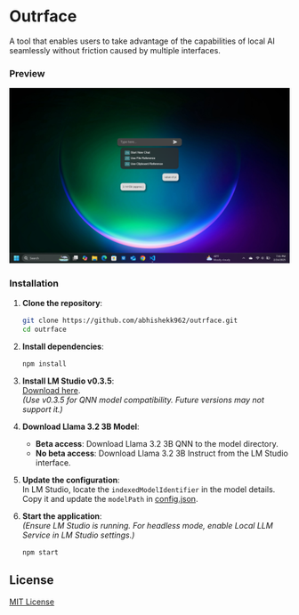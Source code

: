 # Outrface

A tool that enables users to take advantage of the capabilities of local AI seamlessly without friction caused by multiple interfaces.

### Preview
![Preview](\public\images\preview.png)

### Installation

1. **Clone the repository**:  
   ```sh
   git clone https://github.com/abhishekk962/outrface.git
   cd outrface
   ```

2. **Install dependencies**:
   ```sh
   npm install
   ```

3. **Install LM Studio v0.3.5**:  
   [Download here](https://releases.lmstudio.ai/linux/x86/0.3.5/beta/9h/LM_Studio-0.3.5.AppImage).  
   *(Use v0.3.5 for QNN model compatibility. Future versions may not support it.)*

4. **Download Llama 3.2 3B Model**:
   - **Beta access**: Download Llama 3.2 3B QNN to the model directory.  
   - **No beta access**: Download Llama 3.2 3B Instruct from the LM Studio interface.

5. **Update the configuration**:  
    In LM Studio, locate the `indexedModelIdentifier` in the model details. Copy it and update the `modelPath` in [config.json](src/config.json).

6. **Start the application**:  
   *(Ensure LM Studio is running. For headless mode, enable Local LLM Service in LM Studio settings.)*  
   ```sh
   npm start
   ```

## License
[MIT License](LICENSE)


